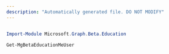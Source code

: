 ```yaml
---
description: "Automatically generated file. DO NOT MODIFY"
---
```


```powershell

Import-Module Microsoft.Graph.Beta.Education

Get-MgBetaEducationMeUser

```